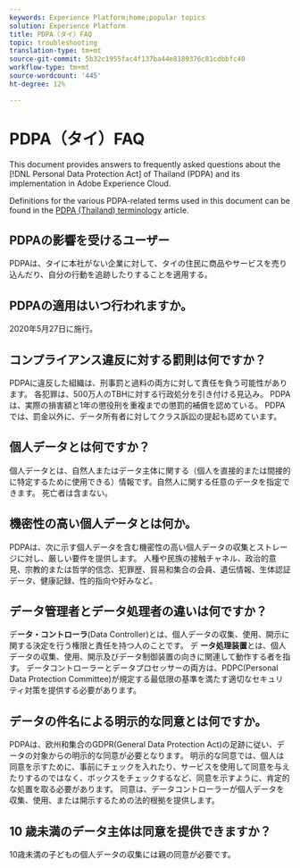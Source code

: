 ```yaml
---
keywords: Experience Platform;home;popular topics
solution: Experience Platform
title: PDPA（タイ）FAQ
topic: troubleshooting
translation-type: tm+mt
source-git-commit: 5b32c1955fac4f137ba44e8189376c81cdbbfc40
workflow-type: tm+mt
source-wordcount: '445'
ht-degree: 12%

---
```



# PDPA（タイ）FAQ

This document provides answers to frequently asked questions about the [!DNL Personal Data Protection Act] of Thailand (PDPA) and its implementation in Adobe Experience Cloud.

Definitions for the various PDPA-related terms used in this document can be found in the [PDPA (Thailand) terminology](./terminology.md) article.

## PDPAの影響を受けるユーザー

PDPAは、タイに本社がない企業に対して、タイの住民に商品やサービスを売り込んだり、自分の行動を追跡したりすることを適用する。

## PDPAの適用はいつ行われますか。

2020年5月27日に施行。

## コンプライアンス違反に対する罰則は何ですか？

PDPAに違反した組織は、刑事罰と過料の両方に対して責任を負う可能性があります。 各犯罪は、500万人のTBHに対する行政処分を引き付ける見込み。 PDPAは、実際の損害額と1年の懲役刑を重複までの懲罰的補償を認めている。 PDPAでは、罰金以外に、データ所有者に対してクラス訴訟の提起も認めています。

## 個人データとは何ですか？

個人データとは、自然人またはデータ主体に関する（個人を直接的または間接的に特定するために使用できる）情報です。自然人に関する任意のデータを指定できます。 死亡者は含まない。

## 機密性の高い個人データとは何か。

PDPAは、次に示す個人データを含む機密性の高い個人データの収集とストレージに対し、厳しい要件を提供します。 人種や民族の接触チャネル、政治的意見、宗教的または哲学的信念、犯罪歴、貿易和集合の会員、遺伝情報、生体認証データ、健康記録、性的指向や好みなど。

## データ管理者とデータ処理者の違いは何ですか？

デ&#x200B;**ータ・コントローラ**(Data Controller)とは、個人データの収集、使用、開示に関する決定を行う権限と責任を持つ人のことです。 デ **ータ処理装置**&#x200B;とは、個人データの収集、使用、開示及びデータ制御装置の向きに関連して動作する者を指す。 データコントローラーとデータプロセッサーの両方は、PDPC(Personal Data Protection Committee)が規定する最低限の基準を満たす適切なセキュリティ対策を提供する必要があります。

## データの件名による明示的な同意とは何ですか。

PDPAは、欧州和集合のGDPR(General Data Protection Act)の足跡に従い、データの対象からの明示的な同意が必要となります。 明示的な同意では、個人は同意を示すために、事前にチェックを入れたり、サービスを使用して同意を与えたりするのではなく、ボックスをチェックするなど、同意を示すように、肯定的な処置を取る必要があります。  同意は、データコントローラーが個人データを収集、使用、または開示するための法的根拠を提供します。

## 10 歳未満のデータ主体は同意を提供できますか？

10歳未満の子どもの個人データの収集には親の同意が必要です。
